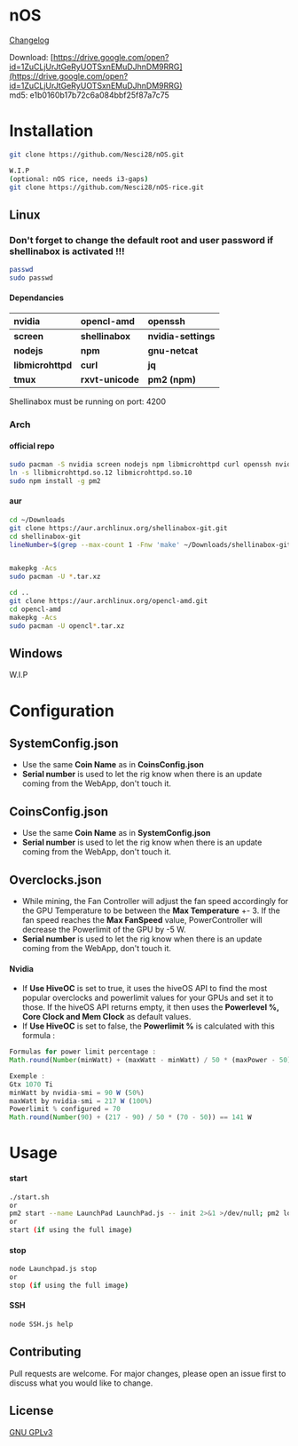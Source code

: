 # nOS

[Changelog](https://github.com/Nesci28/nOS/blob/master/Changelog.md)

Download: [https://drive.google.com/open?id=1ZuCLjUrJtGeRyUOTSxnEMuDJhnDM9RRG](https://drive.google.com/open?id=1ZuCLjUrJtGeRyUOTSxnEMuDJhnDM9RRG)  
md5: e1b0160b17b72c6a084bbf25f87a7c75

# Installation
```bash 
git clone https://github.com/Nesci28/nOS.git

W.I.P
(optional: nOS rice, needs i3-gaps)
git clone https://github.com/Nesci28/nOS-rice.git
```

## Linux

### Don't forget to change the default root and user password if shellinabox is activated !!!
```bash
passwd
sudo passwd
```

#### Dependancies
| nvidia        	    | opencl-amd  	    | openssh 	          |
|:---------------	    |:-------------	    |:---------	          |
| __screen__        	| __shellinabox__ 	| __nvidia-settings__	|
| __nodejs__        	| __npm__         	| __gnu-netcat__      |
| __libmicrohttpd__ 	| __curl__        	| __jq__              |
| __tmux__          	| __rxvt-unicode__  | __pm2 (npm)__       |

Shellinabox must be running on port: 4200

### Arch
#### official repo
```bash
sudo pacman -S nvidia screen nodejs npm libmicrohttpd curl openssh nvidia-settings gnu-netcat rxvt-unicode jq
ln -s llibmicrohttpd.so.12 libmicrohttpd.so.10
sudo npm install -g pm2
```

#### aur
```bash
cd ~/Downloads
git clone https://aur.archlinux.org/shellinabox-git.git
cd shellinabox-git
lineNumber=$(grep --max-count 1 -Fnw 'make' ~/Downloads/shellinabox-git/PKGBUILD | cut -f1 -d:); sed -n -i "p;${lineNumber}a find . -name \"service.c\" -exec sed -i -e \"s|-oRhostsRSAAuthentication=no||g\" {} \;" ~/Downloads/shellinabox-git/PKGBUILD; sed -n -i "p;$((lineNumber++))a find . -name \"service.c\" -exec sed -i -e \"s|-oRSAAuthentication=no||g\" {} \;" ~/Downloads/shellinabox-git/PKGBUILD


makepkg -Acs
sudo pacman -U *.tar.xz

cd ..
git clone https://aur.archlinux.org/opencl-amd.git
cd opencl-amd
makepkg -Acs
sudo pacman -U opencl*.tar.xz
```

## Windows
W.I.P

# Configuration
## SystemConfig.json
- Use the same __Coin Name__ as in __CoinsConfig.json__
- __Serial number__ is used to let the rig know when there is an update coming from the WebApp, don't touch it.

## CoinsConfig.json
- Use the same __Coin Name__ as in __SystemConfig.json__
- __Serial number__ is used to let the rig know when there is an update coming from the WebApp, don't touch it.

## Overclocks.json
- While mining, the Fan Controller will adjust the fan speed accordingly for the GPU Temperature to be between the __Max Temperature__ +- 3.  If the fan speed reaches the __Max FanSpeed__ value, PowerController will decrease the Powerlimit of the GPU by -5 W.
- __Serial number__ is used to let the rig know when there is an update coming from the WebApp, don't touch it.

#### Nvidia
- If __Use HiveOC__ is set to true, it uses the hiveOS API to find the most popular overclocks and powerlimit values for your GPUs and set it to those.  If the hiveOS API returns empty, it then uses the __Powerlevel %, Core Clock and Mem Clock__ as default values.
- If __Use HiveOC__ is set to false, the __Powerlimit %__ is calculated with this formula :


```javascript
Formulas for power limit percentage :
Math.round(Number(minWatt) + (maxWatt - minWatt) / 50 * (maxPower - 50))

Exemple :
Gtx 1070 Ti 
minWatt by nvidia-smi = 90 W (50%)
maxWatt by nvidia-smi = 217 W (100%)
Powerlimit % configured = 70
Math.round(Number(90) + (217 - 90) / 50 * (70 - 50)) == 141 W
```

# Usage

#### start
```bash
./start.sh
or
pm2 start --name LaunchPad LaunchPad.js -- init 2>&1 >/dev/null; pm2 logs LaunchPad --raw &
or 
start (if using the full image)
```
#### stop
```bash
node Launchpad.js stop 
or
stop (if using the full image)
```

#### SSH
```bash
node SSH.js help
```

## Contributing
Pull requests are welcome. For major changes, please open an issue first to discuss what you would like to change.

## License
[GNU GPLv3](https://choosealicense.com/licenses/gpl-3.0/)
